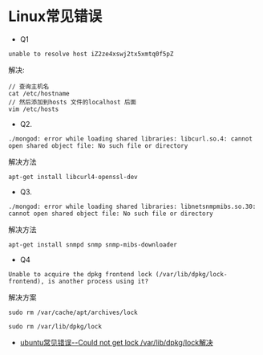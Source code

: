 # Linux常见错误

 - Q1
 
  `unable to resolve host iZ2ze4xswj2tx5xmtq0f5pZ`

解决:

```
// 查询主机名
cat /etc/hostname
// 然后添加到hosts 文件的localhost 后面
vim /etc/hosts
```

 - Q2.

`./mongod: error while loading shared libraries: libcurl.so.4: cannot open shared object file: No such file or directory`

解决方法

```
apt-get install libcurl4-openssl-dev
```

- Q3.

`./mongod: error while loading shared libraries: libnetsnmpmibs.so.30: cannot open shared object file: No such file or directory`

解决方法

```
apt-get install snmpd snmp snmp-mibs-downloader
```

- Q4

```
Unable to acquire the dpkg frontend lock (/var/lib/dpkg/lock-frontend), is another process using it?
```

解决方案

```
sudo rm /var/cache/apt/archives/lock

sudo rm /var/lib/dpkg/lock
```

- [ubuntu常见错误--Could not get lock /var/lib/dpkg/lock解决](https://www.jianshu.com/p/6e4f16cf6398)